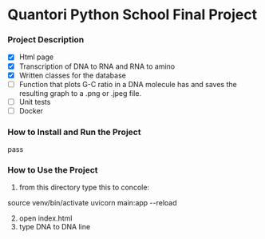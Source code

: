 # Quantori Python School Final Project


### Project Description

- [x] Html page 
- [x] Transcription of DNA to RNA and RNA to amino
- [x] Written classes for the database
- [ ] Function that plots G-C ratio in a DNA molecule has and saves the resulting graph to a .png or .jpeg file.
- [ ] Unit tests
- [ ] Docker

### How to Install and Run the Project

pass

### How to Use the Project

1. from this directory type this to concole:

source venv/bin/activate 
uvicorn main:app --reload

2. open index.html
3. type DNA to DNA line
